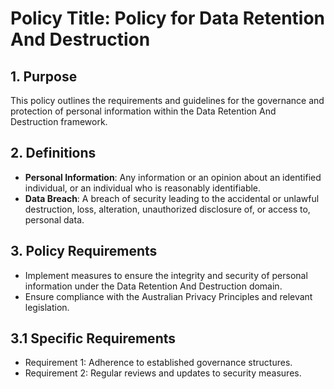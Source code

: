 
# Policy Title: Policy for Data Retention And Destruction

## 1. Purpose

This policy outlines the requirements and guidelines for the governance and protection of personal information within the Data Retention And Destruction framework.

## 2. Definitions

- **Personal Information**: Any information or an opinion about an identified individual, or an individual who is reasonably identifiable.
- **Data Breach**: A breach of security leading to the accidental or unlawful destruction, loss, alteration, unauthorized disclosure of, or access to, personal data.

## 3. Policy Requirements

- Implement measures to ensure the integrity and security of personal information under the Data Retention And Destruction domain.
- Ensure compliance with the Australian Privacy Principles and relevant legislation.

## 3.1 Specific Requirements

- Requirement 1: Adherence to established governance structures.
- Requirement 2: Regular reviews and updates to security measures.
